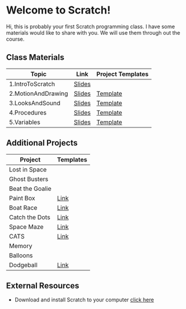 # Welcome to Scratch!
Hi, this is probably your first Scratch programming class. I have some materials would like to share with you. We will use them through out the course.
## Class Materials
|Topic           |Link                          |Project Templates                        |
|----------------|------------------------------|-----------------------------------------|
|1.IntroToScratch  |[Slides](https://drive.google.com/open?id=1C7kMckeH4EefjDCtFsNedpjLoL8dVThFK4mEvPKrvuw)|           |
|2.MotionAndDrawing  |[Slides](https://drive.google.com/open?id=1iq7QN9iRlcMxJyQK31D91vtemtYOILHW2Qa7JZJLIn0)|[Template](https://drive.google.com/open?id=1TwQu-rxtLPQ-P82QRE8glk9fpSDcz6uu)           |
|3.LooksAndSound  |[Slides](https://docs.google.com/presentation/d/1Mys_iqW1BUA-_OFOxhExJOkmvGRtGxfk073z1HsUx4s/edit?usp=sharing)|[Template](https://drive.google.com/drive/folders/11fRmbOaDIjrDV5ctkhQrNENnjr8GlJI5?usp=sharing)           |
|4.Procedures    |[Slides](https://docs.google.com/presentation/d/1bLnZBpZPF-m-K5GjuD0XmmeHaiMn6fYhXDZU66o0_oc/edit?usp=sharing)|[Template](https://drive.google.com/drive/folders/12MdabVwG_cP987_-MzDZyTGRaUy7Dd8z?usp=sharing)|
|5.Variables     |[Slides]()|[Template](https://drive.google.com/open?id=1qBPSrQ7_pQFo3ZalMd5OY6_7hoTTOJtS)|
## Additional Projects
|Project           |Templates                     |
|------------------|------------------------------|
|Lost in Space     |                              |
|Ghost Busters     |                              |
|Beat the Goalie   |                              |
|Paint Box         |[Link](https://drive.google.com/open?id=1iqnEQn0ubMpLrXjtQUa4nWPQoFss8h-H)|
|Boat Race         |[Link](https://drive.google.com/open?id=1iqnEQn0ubMpLrXjtQUa4nWPQoFss8h-H)|
|Catch the Dots    |[Link](https://drive.google.com/open?id=1iqnEQn0ubMpLrXjtQUa4nWPQoFss8h-H)|
|Space Maze        |[Link](https://drive.google.com/open?id=15cqN1ebOzTXUpi9LK1WXdJWlSMg7a2yy)|
|CATS              |[Link](https://drive.google.com/open?id=1iqnEQn0ubMpLrXjtQUa4nWPQoFss8h-H)|
|Memory            ||
|Balloons          ||
|Dodgeball         |[Link](https://drive.google.com/open?id=1iqnEQn0ubMpLrXjtQUa4nWPQoFss8h-H)|
## External Resources
- Download and install Scratch to your computer [click here](https://scratch.mit.edu/download)
